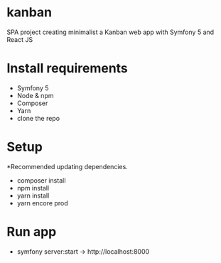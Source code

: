 # kanban
SPA project creating minimalist a Kanban web app with Symfony 5 and React JS

# Install requirements
- Symfony 5
- Node & npm
- Composer
- Yarn
- clone the repo

# Setup
*Recommended updating dependencies.
- composer install
- npm install
- yarn install
- yarn encore prod

# Run app
- symfony server:start -> http://localhost:8000
